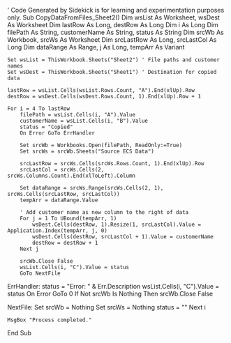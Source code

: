 ' Code Generated by Sidekick is for learning and experimentation purposes only.
Sub CopyDataFromFiles_Sheet2()
    Dim wsList As Worksheet, wsDest As Worksheet
    Dim lastRow As Long, destRow As Long
    Dim i As Long
    Dim filePath As String, customerName As String, status As String
    Dim srcWb As Workbook, srcWs As Worksheet
    Dim srcLastRow As Long, srcLastCol As Long
    Dim dataRange As Range, j As Long, tempArr As Variant

    Set wsList = ThisWorkbook.Sheets("Sheet2") ' File paths and customer names
    Set wsDest = ThisWorkbook.Sheets("Sheet1") ' Destination for copied data

    lastRow = wsList.Cells(wsList.Rows.Count, "A").End(xlUp).Row
    destRow = wsDest.Cells(wsDest.Rows.Count, 1).End(xlUp).Row + 1

    For i = 4 To lastRow
        filePath = wsList.Cells(i, "A").Value
        customerName = wsList.Cells(i, "B").Value
        status = "Copied"
        On Error GoTo ErrHandler

        Set srcWb = Workbooks.Open(filePath, ReadOnly:=True)
        Set srcWs = srcWb.Sheets("Source ECS Data")

        srcLastRow = srcWs.Cells(srcWs.Rows.Count, 1).End(xlUp).Row
        srcLastCol = srcWs.Cells(2, srcWs.Columns.Count).End(xlToLeft).Column

        Set dataRange = srcWs.Range(srcWs.Cells(2, 1), srcWs.Cells(srcLastRow, srcLastCol))
        tempArr = dataRange.Value

        ' Add customer name as new column to the right of data
        For j = 1 To UBound(tempArr, 1)
            wsDest.Cells(destRow, 1).Resize(1, srcLastCol).Value = Application.Index(tempArr, j, 0)
            wsDest.Cells(destRow, srcLastCol + 1).Value = customerName
            destRow = destRow + 1
        Next j

        srcWb.Close False
        wsList.Cells(i, "C").Value = status
        GoTo NextFile

ErrHandler:
        status = "Error: " & Err.Description
        wsList.Cells(i, "C").Value = status
        On Error GoTo 0
        If Not srcWb Is Nothing Then srcWb.Close False

NextFile:
        Set srcWb = Nothing
        Set srcWs = Nothing
        status = ""
    Next i

    MsgBox "Process completed."
End Sub
